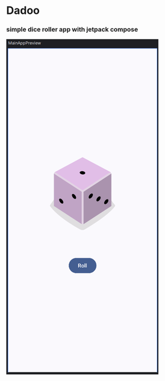 # Dadoo

### simple dice roller app with jetpack compose

![Screenshot 2024-11-06 031647.png](assets%2FScreenshot%202024-11-06%20031647.png)